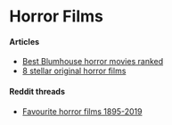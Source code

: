 # Horror Films

#### Articles

* [Best Blumhouse horror movies ranked](https://www.thewrap.com/best-blumhouse-horror-movies-ranked/)
* [8 stellar original horror films](https://www.themarysue.com/8-stellar-original-horror-movies/)



#### Reddit threads

* [Favourite horror films 1895-2019](https://www.reddit.com/r/horror/comments/f5tv7n/my\_favorite\_horror\_films\_from\_every\_year\_20191895/)
